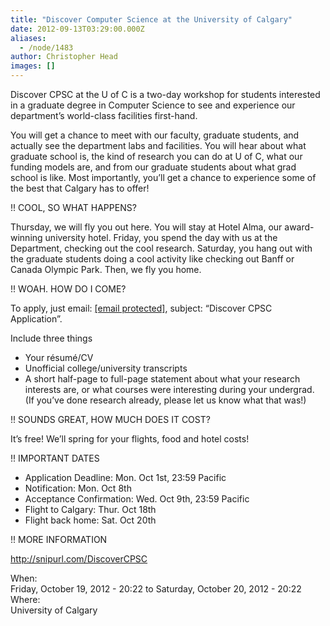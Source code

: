 ```yaml
---
title: "Discover Computer Science at the University of Calgary"
date: 2012-09-13T03:29:00.000Z
aliases:
  - /node/1483
author: Christopher Head
images: []
---
```


<div class="field field-name-body field-type-text-with-summary field-label-hidden"><div class="field-items"><div class="field-item even"><p>Discover CPSC at the U of C is a two-day workshop for students interested in a graduate degree in Computer Science to see and experience our department&#x2019;s world-class facilities first-hand.</p>
<p>You will get a chance to meet with our faculty, graduate students, and actually see the department labs and facilities. You will hear about what graduate school is, the kind of research you can do at U of C, what our funding models are, and from our graduate students about what grad school is like. Most importantly, you&#x2019;ll get a chance to experience some of the best that Calgary has to offer!</p>
<p>!! COOL, SO WHAT HAPPENS?</p>
<p>Thursday, we will fly you out here. You will stay at Hotel Alma, our award-winning university hotel. Friday, you spend the day with us at the Department, checking out the cool research. Saturday, you hang out with the graduate students doing a cool activity like checking out Banff or Canada Olympic Park. Then, we fly you home.</p>
<p>!! WOAH. HOW DO I COME?</p>
<p>To apply, just email: <a href="/cdn-cgi/l/email-protection#1a6e7574636e5a796a6979346f797b767d7b686334797b"><span class="__cf_email__" data-cfemail="23574c4d5a5763405350400d5640424f4442515a0d4042">[email&#xA0;protected]</span></a>, subject: &#x201C;Discover CPSC Application&#x201D;.</p>
<p>Include three things</p>
<ul>
<li>Your r&#xE9;sum&#xE9;/CV</li>
<li>Unofficial college/university transcripts</li>
<li>A short half-page to full-page statement about what your research interests are, or what courses were interesting during your undergrad. (If you&#x2019;ve done research already, please let us know what that was!)</li>
</ul>
<p>!! SOUNDS GREAT, HOW MUCH DOES IT COST?</p>
<p>It&#x2019;s free! We&#x2019;ll spring for your flights, food and hotel costs!</p>
<p>!! IMPORTANT DATES</p>
<ul>
<li>Application Deadline: Mon. Oct 1st, 23:59 Pacific</li>
<li>Notification: Mon. Oct 8th</li>
<li>Acceptance Confirmation: Wed. Oct 9th, 23:59 Pacific</li>
<li>Flight to Calgary: Thur. Oct 18th</li>
<li>Flight back home: Sat. Oct 20th</li>
</ul>
<p>!! MORE INFORMATION</p>
<p><a href="http://snipurl.com/DiscoverCPSC">http://snipurl.com/DiscoverCPSC</a></p>
</div></div></div><div class="field field-name-field-dates field-type-datetime field-label-above"><div class="field-label">When:&#xA0;</div><div class="field-items"><div class="field-item even"><span class="date-display-range"><span class="date-display-start">Friday, October 19, 2012 - 20:22</span> to <span class="date-display-end">Saturday, October 20, 2012 - 20:22</span></span></div></div></div><div class="field field-name-field-location field-type-text field-label-above"><div class="field-label">Where:&#xA0;</div><div class="field-items"><div class="field-item even">University of Calgary</div></div></div>    <footer>
          </footer>
